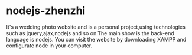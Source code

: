 # nodejs-zhenzhi
It's a wedding photo website and is a personal project,using technologies such as jquery,ajax,nodejs and so on.The main show is the back-end language is nodejs.
You can visit the website by downloading XAMPP and configurate node in your computer.
